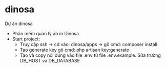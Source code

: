 # dinosa
Dự án dinosa
- Phần mềm quản lý áo in Dinosa
- Start project: 
  + Truy cập ssh -> cd vào: dinosa/apps -> gõ cmd: composer install
  + Tạo generate key gõ cmd: php artisan key:generate
  + Tạo và copy nội dung vào file .env từ file .env.example. Sửa trường DB_HOST và DB_DATABASE  
